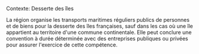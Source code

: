 Contexte: Desserte des îles

La région organise les transports maritimes réguliers publics de personnes et de biens pour la desserte des îles françaises, sauf dans les cas où une île appartient au territoire d'une commune continentale. Elle peut conclure une convention à durée déterminée avec des entreprises publiques ou privées pour assurer l'exercice de cette compétence.